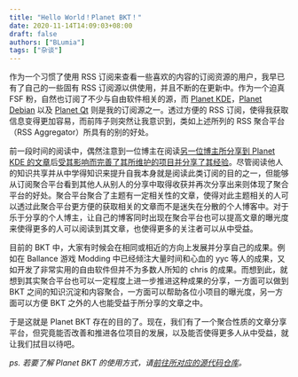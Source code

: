 ```yaml
---
title: "Hello World！Planet BKT！"
date: 2020-11-14T14:09:03+08:00
draft: false
authors: ["BLumia"]
tags: ["杂谈"]
---
```


作为一个习惯了使用 RSS 订阅来查看一些喜欢的内容的订阅资源的用户，我早已有了自己的一些固有 RSS 订阅源以供使用，并且不断的在更新中。作为一个迫真 FSF 粉，自然也订阅了不少与自由软件相关的源，而 [Planet KDE](https://planet.kde.org/)，[Planet Debian](https://planet.debian.org/) 以及 [Planet Qt](https://planet.qt.io/) 则是我的订阅源之一。透过方便的 RSS 订阅，使得我获取信息变得更加容易，而前阵子则突然让我意识到，类如上述所列的 RSS 聚合平台（RSS Aggregator）所具有的别的好处。

<!--more-->

前一段时间的阅读中，偶然注意到一位博主在阅读[另一位博主所分享到 Planet KDE 的文章](https://www.kdab.com/there-and-back-again/)后[受其影响而完善了其所维护的项目并分享了其经验](https://dantti.wordpress.com/2020/10/25/cutelyst-2-13-and-asql-0-19-released/)。尽管阅读他人的知识共享并从中学得知识来提升自我本身就是阅读此类订阅的目的之一，但能够从订阅聚合平台看到其他人从别人的分享中取得收获并再次分享出来则体现了聚合平台的好处。聚合平台聚合了主题有一定相关性的文章，使得对此主题相关的人可以透过此聚合平台更方便的获取相关的文章而不是迷失在分散的个人博客中。对于乐于分享的个人博主，让自己的博客同时出现在聚合平台也可以提高文章的曝光度来使得更多的人可以阅读到其文章，也使得更多的关注者可以从中受益。

目前的 BKT 中，大家有时候会在相同或相近的方向上发展并分享自己的成果。例如在 Ballance 游戏 Modding 中已经倾注大量时间和心血的 yyc 等人的成果，又如开发了非常实用的自由软件但并不为多数人所知的 chris 的成果。而想到此，就想到其实聚合平台也可以一定程度上进一步推进这种成果的分享，一方面可以做到 BKT 之间的知识沉淀和内容聚合，一方面可以帮助各位小项目的曝光度，另一方面可以方便 BKT 之外的人也能受益于所分享的文章之中。

于是这就是 Planet BKT 存在的目的了。现在，我们有了一个聚合性质的文章分享平台，但究竟能否改善和推进各位项目的发展，以及能否使得更多人从中受益，就让我们拭目以待吧。

*ps. 若要了解 Planet BKT 的使用方式，请[前往所对应的源代码仓库](https://github.com/BearKidsTeam/planet-bkt-moe)。*
